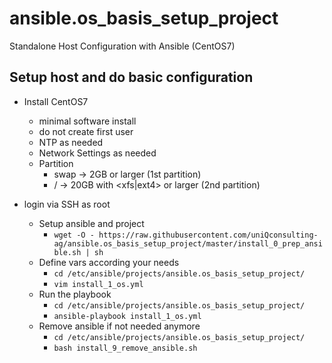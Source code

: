 # ansible.os_basis_setup_project
Standalone Host Configuration with Ansible (CentOS7)

## Setup host and do basic configuration
* Install CentOS7
  * minimal software install
  * do not create first user
  * NTP as needed
  * Network Settings as needed
  * Partition
    * swap -> 2GB or larger (1st partition)
    * / -> 20GB with <xfs|ext4> or larger (2nd partition)

* login via SSH as root
  * Setup ansible and project
    * ```wget -O - https://raw.githubusercontent.com/uniQconsulting-ag/ansible.os_basis_setup_project/master/install_0_prep_ansible.sh | sh ```
  * Define vars according your needs
    * ```cd /etc/ansible/projects/ansible.os_basis_setup_project/```
    * ```vim install_1_os.yml```
  * Run the playbook
    * ```cd /etc/ansible/projects/ansible.os_basis_setup_project/```
    * ```ansible-playbook install_1_os.yml```
  * Remove ansible if not needed anymore
    * ```cd /etc/ansible/projects/ansible.os_basis_setup_project/```
    * ```bash install_9_remove_ansible.sh```
